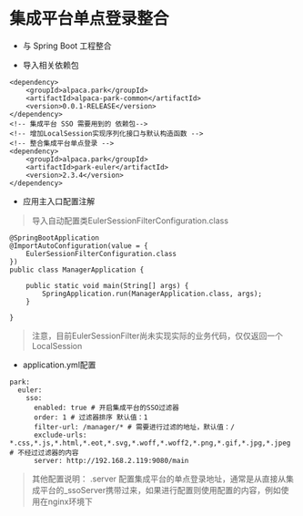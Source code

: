 # 集成平台单点登录整合

* 与 Spring Boot 工程整合

* 导入相关依赖包


```
<dependency>
    <groupId>alpaca.park</groupId>
    <artifactId>alpaca-park-common</artifactId>
    <version>0.0.1-RELEASE</version>
</dependency>
<!-- 集成平台 SSO 需要用到的 依赖包-->
<!-- 增加LocalSession实现序列化接口与默认构造函数 -->
<!-- 整合集成平台单点登录 -->
<dependency>
    <groupId>alpaca.park</groupId>
    <artifactId>park-euler</artifactId>
    <version>2.3.4</version>
</dependency>
```

* 应用主入口配置注解

> 导入自动配置类EulerSessionFilterConfiguration.class

```
@SpringBootApplication
@ImportAutoConfiguration(value = {
    EulerSessionFilterConfiguration.class
})
public class ManagerApplication {

    public static void main(String[] args) {
        SpringApplication.run(ManagerApplication.class, args);
    }

}
```
> 注意，目前EulerSessionFilter尚未实现实际的业务代码，仅仅返回一个LocalSession

* application.yml配置


```
park:
  euler:
    sso:
      enabled: true # 开启集成平台的SSO过滤器
      order: 1 # 过滤器排序 默认值：1
      filter-url: /manager/* # 需要进行过滤的地址，默认值：/
      exclude-urls: *.css,*.js,*.html,*.eot,*.svg,*.woff,*.woff2,*.png,*.gif,*.jpg,*.jpeg # 不经过过滤器的内容
      server: http://192.168.2.119:9080/main
```

> 其他配置说明：
> .server 配置集成平台的单点登录地址，通常是从直接从集成平台的_ssoServer携带过来，如果进行配置则使用配置的内容，例如使用在nginx环境下


